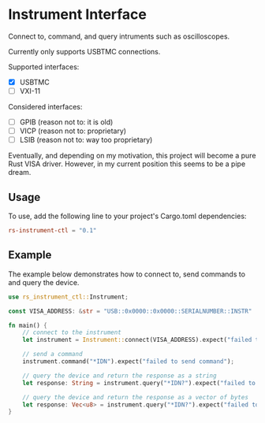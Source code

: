 # Instrument Interface

Connect to, command, and query intruments such as oscilloscopes. 

Currently only supports USBTMC connections.

Supported interfaces:
- [x] USBTMC
- [ ] VXI-11

Considered interfaces:
- [ ] GPIB (reason not to: it is old)
- [ ] VICP (reason not to: proprietary)
- [ ] LSIB (reason not to: way too proprietary)

Eventually, and depending on my motivation, this project will become a pure Rust VISA driver. However, in my current position this seems to be a pipe dream.

## Usage

To use, add the following line to your project's Cargo.toml dependencies:
```toml
rs-instrument-ctl = "0.1"
```

## Example

The example below demonstrates how to connect to, send commands to and query the device. 

```rust
use rs_instrument_ctl::Instrument;

const VISA_ADDRESS: &str = "USB::0x0000::0x0000::SERIALNUMBER::INSTR"

fn main() {
    // connect to the instrument
    let instrument = Instrument::connect(VISA_ADDRESS).expect("failed to connect to device");

    // send a command
    instrument.command("*IDN").expect("failed to send command");

    // query the device and return the response as a string
    let response: String = instrument.query("*IDN?").expect("failed to query");

    // query the device and return the response as a vector of bytes
    let response: Vec<u8> = instrument.query("*IDN?").expect("failed to query");
}
```